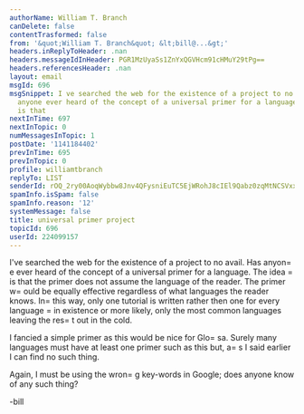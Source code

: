 ```yaml
---
authorName: William T. Branch
canDelete: false
contentTrasformed: false
from: '&quot;William T. Branch&quot; &lt;bill@...&gt;'
headers.inReplyToHeader: .nan
headers.messageIdInHeader: PGR1MzUyaSs1ZnYxQGVHcm91cHMuY29tPg==
headers.referencesHeader: .nan
layout: email
msgId: 696
msgSnippet: I ve searched the web for the existence of a project to no avail. Has
  anyone ever heard of the concept of a universal primer for a language. The idea
  is that
nextInTime: 697
nextInTopic: 0
numMessagesInTopic: 1
postDate: '1141184402'
prevInTime: 695
prevInTopic: 0
profile: williamtbranch
replyTo: LIST
senderId: rOQ_2ry00AoqWybbw8Jnv4QFysniEuTC5EjWRohJ8cIEl9Qabz0zqMtNCSVxxxO2gLYzcGTbywfdz9YYN-Vv8ngw_BU3Bcx_6B7mTFpPuM5-yKicKA
spamInfo.isSpam: false
spamInfo.reason: '12'
systemMessage: false
title: universal primer project
topicId: 696
userId: 224099157
---
```


I've searched the web for the existence of a project to no avail. Has
anyon=
e ever heard of the concept of a universal primer for a language.
The idea =
is that the primer does not assume the language of the
reader. The primer w=
ould be equally effective regardless of what
languages the reader knows. In=
 this way, only one tutorial is written
rather then one for every language =
in existence or more likely, only
the most common languages leaving the res=
t out in the cold.

I fancied a simple primer as this would be nice for Glo=
sa. Surely many
languages must have at least one primer such as this but, a=
s I said
earlier I can find no such thing.

Again, I must be using the wron=
g key-words in Google; does anyone know
of any such thing?

-bill





